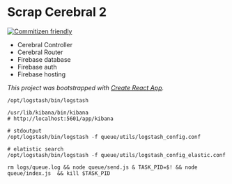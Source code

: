 # Scrap Cerebral 2

[![Commitizen friendly](https://img.shields.io/badge/commitizen-friendly-brightgreen.svg)](http://commitizen.github.io/cz-cli/)

- Cerebral Controller
- Cerebral Router
- Firebase database
- Firebase auth
- Firebase hosting


_This project was bootstrapped with [Create React App](https://github.com/facebookincubator/create-react-app)._

```shell
/opt/logstash/bin/logstash

/usr/lib/kibana/bin/kibana
# http://localhost:5601/app/kibana

# stdoutput
/opt/logstash/bin/logstash -f queue/utils/logstash_config.conf

# elatistic search
/opt/logstash/bin/logstash -f queue/utils/logstash_config_elastic.conf

rm logs/queue.log && node queue/send.js & TASK_PID=$! && node queue/index.js  && kill $TASK_PID
```
